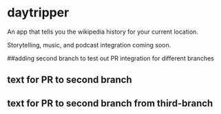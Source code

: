 # daytripper

An app that tells you the wikipedia history for your current location.

Storytelling, music, and podcast integration coming soon.


##adding second branch to test out PR integration for different branches
## text for PR to second branch
## text for PR to second branch from third-branch
